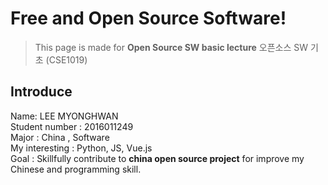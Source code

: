 Free and Open Source Software!
===========
>This page is made for **Open Source SW  basic lecture** 오픈소스 SW 기초 (CSE1019)

Introduce
---------
Name: LEE MYONGHWAN </br>
Student number : 2016011249 </br>
Major : China , Software </br>
My interesting : Python, JS, Vue.js </br>
Goal : Skillfully contribute to **china open source project** for improve my Chinese and programming skill.
